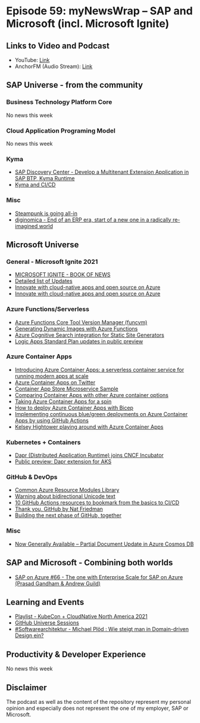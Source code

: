 # Episode 59: myNewsWrap – SAP and Microsoft (incl. Microsoft Ignite)

## Links to Video and Podcast

* YouTube: [Link](https://youtu.be/tywrSE2rVZo)
* AnchorFM (Audio Stream): [Link](https://anchor.fm/christian-lechner/episodes/myNewsWrap--SAP-and-Microsoft-Episode-59-with-Microsoft-Ignite-e19rtg5)

## SAP Universe - from the community

### Business Technology Platform Core

No news this week

### Cloud Application Programing Model

No news this week

### Kyma

* [SAP Discovery Center - Develop a Multitenant Extension Application in SAP BTP, Kyma Runtime](https://discovery-center.cloud.sap/missiondetail/3683/3726/)
* [Kyma and CI/CD](https://www.linkedin.com/posts/marcodorn_cicd-sapbtp-kymaproject-activity-6862013385093996544-ii9Q/)

### Misc

* [Steampunk is going all-in](https://blogs.sap.com/2021/09/30/steampunk-is-going-all-in/)
* [diginomica - End of an ERP era, start of a new one in a radically re-imagined world](https://diginomica.com/end-erp-era-start-new-one-radically-re-imagined-world)

## Microsoft Universe

### General - Microsoft Ignite 2021

* [MICROSOFT IGNITE - BOOK OF NEWS](https://news.microsoft.com/ignite-november-2021-book-of-news/)
* [Detailed list of Updates](https://azure.microsoft.com/en-us/updates/?status=nowavailable,inpreview&updateType=microsoft-ignite)
* [Innovate with cloud-native apps and open source on Azure](https://azure.microsoft.com/en-us/blog/innovate-with-cloudnative-apps-and-open-source-on-azure/)
* [Innovate with cloud-native apps and open source on Azure](https://myignite.microsoft.com/sessions/64ad9ab4-31aa-410a-b5a0-792c9318eb90?source=/theme/innovate-anywhere-from-multicloud-to-edge/)

### Azure Functions/Serverless

* [Azure Functions Core Tool Version Manager (funcvm)](https://github.com/anthonychu/funcvm)
* [Generating Dynamic Images with Azure Functions](https://medium.com/medialesson/generating-dynamic-images-with-azure-functions-61ccb468ccee)
* [Azure Cognitive Search integration for Static Site Generators](https://www.thorsten-hans.com/azure-search-integration-for-static-site-generators/)
* [Logic Apps Standard Plan updates in public preview](https://azure.microsoft.com/en-us/updates/logic-apps-standard-plan-updates-2/)

### Azure Container Apps

* [Introducing Azure Container Apps: a serverless container service for running modern apps at scale](https://techcommunity.microsoft.com/t5/apps-on-azure/introducing-azure-container-apps-a-serverless-container-service/ba-p/2867265)
* [Azure Container Apps on Twitter](https://twitter.com/azcontainerapp?s=21)
* [Container App Store Microservice Sample](https://github.com/Azure-Samples/container-apps-store-api-microservice)
* [Comparing Container Apps with other Azure container options](https://docs.microsoft.com/azure/container-apps/compare-options)
* [Taking Azure Container Apps for a spin](https://blog.baeke.info/2021/11/03/taking-azure-container-apps-for-a-spin/)
* [How to deploy Azure Container Apps with Bicep](https://www.thorsten-hans.com/how-to-deploy-azure-container-apps-with-bicep/)
* [Implementing continuous blue/green deployments on Azure Container Apps by using GitHub Actions](https://denniszielke.medium.com/implementing-continuous-blue-green-deployments-on-azure-container-apps-by-using-github-actions-b4cd5183adb8)
* [Kelsey Hightower playing around with Azure Container Apps](https://twitter.com/kelseyhightower/status/1455607913226010624?t=_njp8Y8sL0le_s2memGpnQ&s=19)

### Kubernetes + Containers

* [Dapr (Distributed Application Runtime) joins CNCF Incubator](https://www.cncf.io/blog/2021/11/03/dapr-distributed-application-runtime-joins-cncf-incubator/)
* [Public preview: Dapr extension for AKS](https://azure.microsoft.com/updates/public-preview-dapr-extension-for-aks/)

### GitHub & DevOps

* [Common Azure Resource Modules Library](https://github.com/Azure/ResourceModules)
* [Warning about bidirectional Unicode text](https://github.blog/changelog/2021-10-31-warning-about-bidirectional-unicode-text/)
* [10 GitHub Actions resources to bookmark from the basics to CI/CD](https://github.blog/2021-11-04-10-github-actions-resources-basics-ci-cd/)
* [Thank you, GitHub by Nat Friedman](https://github.blog/2021-11-03-thank-you-github/)
* [Building the next phase of GitHub, together](https://github.blog/2021-11-03-building-the-next-phase-of-github-together/)

### Misc

* [Now Generally Available – Partial Document Update in Azure Cosmos DB](https://devblogs.microsoft.com/cosmosdb/partial-document-update-ga/)

## SAP and Microsoft - Combining both worlds

* [SAP on Azure #66 - The one with Enterprise Scale for SAP on Azure (Prasad Gandham & Andrew Guild)](https://youtu.be/0b_QE4Xf4Ng)

## Learning and Events

* [Playlist - KubeCon + CloudNative North America 2021](https://www.youtube.com/playlist?list=PLj6h78yzYM2Nd1U4RMhv7v88fdiFqeYAP)
* [GitHub Universe Sessions](https://twitter.com/github/status/1456712961012207617?s=21)
* [#Softwarearchitektur - Michael Plöd : Wie steigt man in Domain-driven Design ein?](https://youtu.be/rEYsFrE_wkI)

## Productivity & Developer Experience

No news this week

## Disclaimer

The podcast as well as the content of the repository represent my personal opinion and especially does not represent the one of my employer, SAP or Microsoft.
